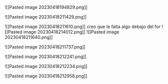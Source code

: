 ![[Pasted image 20230418194829.png]]

![[Pasted image 20230418211429.png]]

![[Pasted image 20230418211610.png]]
creo que le falta algo debajo del for
![[Pasted image 20230418214012.png]]
![[Pasted image 20230418211640.png]]

![[Pasted image 20230418211737.png]]



![[Pasted image 20230418212241.png]]


![[Pasted image 20230418212234.png]]


![[Pasted image 20230418212958.png]]
